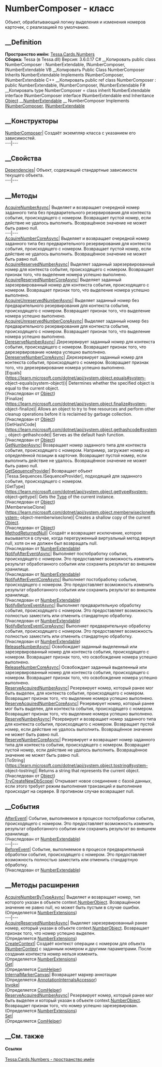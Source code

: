 # NumberComposer - класс
Объект, обрабатывающий логику выделения и изменения номеров карточек, с
реализацией по умолчанию.
## __Definition
 **Пространство имён:** [Tessa.Cards.Numbers](N_Tessa_Cards_Numbers.htm)  
 **Сборка:** Tessa (в Tessa.dll) Версия: 3.6.0.17
C# __Копировать
     public class NumberComposer : NumberExtendable, 
    	INumberComposer, INumberExtendable
VB __Копировать
     Public Class NumberComposer
    	Inherits NumberExtendable
    	Implements INumberComposer, INumberExtendable
C++ __Копировать
     public ref class NumberComposer : public NumberExtendable, 
    	INumberComposer, INumberExtendable
F# __Копировать
     type NumberComposer = 
        class
            inherit NumberExtendable
            interface INumberComposer
            interface INumberExtendable
        end
Inheritance
    [Object](https://learn.microsoft.com/dotnet/api/system.object) __[NumberExtendable](T_Tessa_Cards_Numbers_NumberExtendable.htm) __ NumberComposer
Implements
    [INumberComposer](T_Tessa_Cards_Numbers_INumberComposer.htm), [INumberExtendable](T_Tessa_Cards_Numbers_INumberExtendable.htm)
##  __Конструкторы
[NumberComposer](M_Tessa_Cards_Numbers_NumberComposer__ctor.htm)|  Создаёт
экземпляр класса с указанием его зависимостей.  
---|---  
## __Свойства
[Dependencies](P_Tessa_Cards_Numbers_NumberComposer_Dependencies.htm)|
Объект, содержащий стандартные зависимости текущего объекта.  
---|---  
## __Методы
[AcquireNumberAsync](M_Tessa_Cards_Numbers_NumberComposer_AcquireNumberAsync.htm)|
Выделяет и возвращает очередной номер заданного типа без предварительного
резервирования для контекста события, происходящего с номером. Возвращает
пустой номер, если действие не удалось выполнить. Возвращённое значение не
может быть равно null.  
---|---  
[AcquireNumberCoreAsync](M_Tessa_Cards_Numbers_NumberComposer_AcquireNumberCoreAsync.htm)|
Выделяет и возвращает очередной номер заданного типа без предварительного
резервирования для контекста события, происходящего с номером. Возвращает
пустой номер, если действие не удалось выполнить. Возвращённое значение не
может быть равно null.  
[AcquireReservedNumberAsync](M_Tessa_Cards_Numbers_NumberComposer_AcquireReservedNumberAsync.htm)|
Выделяет заданный зарезервированный номер для контекста события, происходящего
с номером. Возвращает признак того, что выделение номера успешно выполнено.  
[AcquireReservedNumberCoreAsync](M_Tessa_Cards_Numbers_NumberComposer_AcquireReservedNumberCoreAsync.htm)|
Выделяет заданный зарезервированный номер для контекста события, происходящего
с номером. Возвращает признак того, что выделение номера успешно выполнено.  
[AcquireUnreservedNumberAsync](M_Tessa_Cards_Numbers_NumberComposer_AcquireUnreservedNumberAsync.htm)|
Выделяет заданный номер без предварительного резервирования для контекста
события, происходящего с номером. Возвращает признак того, что выделение
номера успешно выполнено.  
[AcquireUnreservedNumberCoreAsync](M_Tessa_Cards_Numbers_NumberComposer_AcquireUnreservedNumberCoreAsync.htm)|
Выделяет заданный номер без предварительного резервирования для контекста
события, происходящего с номером. Возвращает признак того, что выделение
номера успешно выполнено.  
[DereserveNumberAsync](M_Tessa_Cards_Numbers_NumberComposer_DereserveNumberAsync.htm)|
Дерезервирует заданный номер для контекста события, происходящего с номером.
Возвращает признак того, что дерезервирование номера успешно выполнено.  
[DereserveNumberCoreAsync](M_Tessa_Cards_Numbers_NumberComposer_DereserveNumberCoreAsync.htm)|
Дерезервирует заданный номер для контекста события, происходящего с номером.
Возвращает признак того, что дерезервирование номера успешно выполнено.  
[Equals](https://learn.microsoft.com/dotnet/api/system.object.equals#system-
object-equals\(system-object\))| Determines whether the specified object is
equal to the current object.  
(Унаследован от
[Object](https://learn.microsoft.com/dotnet/api/system.object))  
[Finalize](https://learn.microsoft.com/dotnet/api/system.object.finalize#system-
object-finalize)| Allows an object to try to free resources and perform other
cleanup operations before it is reclaimed by garbage collection.  
(Унаследован от
[Object](https://learn.microsoft.com/dotnet/api/system.object))  
[GetHashCode](https://learn.microsoft.com/dotnet/api/system.object.gethashcode#system-
object-gethashcode)| Serves as the default hash function.  
(Унаследован от
[Object](https://learn.microsoft.com/dotnet/api/system.object))  
[GetNumberAsync](M_Tessa_Cards_Numbers_NumberComposer_GetNumberAsync.htm)|
Возвращает номер заданного типа для контекста события, происходящего с
номером. Например, загружает номер из определённой позиции в карточке.
Возвращает пустой номер, если выполнить действие не удалось. Возвращённое
значение не может быть равно null.  
[GetSequenceProvider](M_Tessa_Cards_Numbers_NumberComposer_GetSequenceProvider.htm)|
Возвращает объект [Tessa.Sequences.ISequenceProvider], подходящий для
заданного события, происходящего с номером.  
[GetType](https://learn.microsoft.com/dotnet/api/system.object.gettype#system-
object-gettype)| Gets the
[Type](https://learn.microsoft.com/dotnet/api/system.type) of the current
instance.  
(Унаследован от
[Object](https://learn.microsoft.com/dotnet/api/system.object))  
[MemberwiseClone](https://learn.microsoft.com/dotnet/api/system.object.memberwiseclone#system-
object-memberwiseclone)| Creates a shallow copy of the current
[Object](https://learn.microsoft.com/dotnet/api/system.object).  
(Унаследован от
[Object](https://learn.microsoft.com/dotnet/api/system.object))  
[MethodReturnedNull](M_Tessa_Cards_Numbers_NumberExtendable_MethodReturnedNull.htm)|
Создаёт и возвращает исключение, которое вызывается в случае, когда
перегруженный виртуальный метод вернул null, хотя он не должен был возвращать
null.  
(Унаследован от
[NumberExtendable](T_Tessa_Cards_Numbers_NumberExtendable.htm))  
[NotifyAfterEventAsync](M_Tessa_Cards_Numbers_NumberExtendable_NotifyAfterEventAsync.htm)|
Выполняет постобработку события, происходящего с номером. Это предоставляет
возможность изменить результат обработанного события или сохранить результат
во внешнем хранилище.  
(Унаследован от
[NumberExtendable](T_Tessa_Cards_Numbers_NumberExtendable.htm))  
[NotifyAfterEventCoreAsync](M_Tessa_Cards_Numbers_NumberExtendable_NotifyAfterEventCoreAsync.htm)|
Выполняет постобработку события, происходящего с номером. Это предоставляет
возможность изменить результат обработанного события или сохранить результат
во внешнем хранилище.  
(Унаследован от
[NumberExtendable](T_Tessa_Cards_Numbers_NumberExtendable.htm))  
[NotifyBeforeEventAsync](M_Tessa_Cards_Numbers_NumberExtendable_NotifyBeforeEventAsync.htm)|
Выполняет предварительную обработку события, происходящего с номером. Это
предоставляет возможность полностью заместить или отменить стандартную
обработку.  
(Унаследован от
[NumberExtendable](T_Tessa_Cards_Numbers_NumberExtendable.htm))  
[NotifyBeforeEventCoreAsync](M_Tessa_Cards_Numbers_NumberExtendable_NotifyBeforeEventCoreAsync.htm)|
Выполняет предварительную обработку события, происходящего с номером. Это
предоставляет возможность полностью заместить или отменить стандартную
обработку.  
(Унаследован от
[NumberExtendable](T_Tessa_Cards_Numbers_NumberExtendable.htm))  
[ReleaseNumberAsync](M_Tessa_Cards_Numbers_NumberComposer_ReleaseNumberAsync.htm)|
Освобождает заданный выделенный или зарезервированный номер для контекста
события, происходящего с номером. Возвращает признак того, что освобождение
номера успешно выполнено.  
[ReleaseNumberCoreAsync](M_Tessa_Cards_Numbers_NumberComposer_ReleaseNumberCoreAsync.htm)|
Освобождает заданный выделенный или зарезервированный номер для контекста
события, происходящего с номером. Возвращает признак того, что освобождение
номера успешно выполнено.  
[ReserveAcquiredNumberAsync](M_Tessa_Cards_Numbers_NumberComposer_ReserveAcquiredNumberAsync.htm)|
Резервирует номер, который ранее мог быть выделен, для контекста события,
происходящего с номером. Возвращает признак того, что выделение номера успешно
выполнено.  
[ReserveAcquiredNumberCoreAsync](M_Tessa_Cards_Numbers_NumberComposer_ReserveAcquiredNumberCoreAsync.htm)|
Резервирует номер, который ранее мог быть выделен, для контекста события,
происходящего с номером. Возвращает признак того, что выделение номера успешно
выполнено.  
[ReserveNumberAsync](M_Tessa_Cards_Numbers_NumberComposer_ReserveNumberAsync.htm)|
Резервирует и возвращает номер заданного типа для контекста события,
происходящего с номером. Возвращает пустой номер, если действие не удалось
выполнить. Возвращённое значение не может быть равно null.  
[ReserveNumberCoreAsync](M_Tessa_Cards_Numbers_NumberComposer_ReserveNumberCoreAsync.htm)|
Резервирует и возвращает номер заданного типа для контекста события,
происходящего с номером. Возвращает пустой номер, если действие не удалось
выполнить. Возвращённое значение не может быть равно null.  
[ToString](https://learn.microsoft.com/dotnet/api/system.object.tostring#system-
object-tostring)| Returns a string that represents the current object.  
(Унаследован от
[Object](https://learn.microsoft.com/dotnet/api/system.object))  
[TryCreateNewDbScope](M_Tessa_Cards_Numbers_NumberComposer_TryCreateNewDbScope.htm)|
Открывает новое соединение с базой данных, если этого требует режим выполнения
транзакций и выполнение происходит на сервере. В противном случае возвращает
null.  
## __События
[AfterEvent](E_Tessa_Cards_Numbers_NumberExtendable_AfterEvent.htm)|  Событие,
выполняемое в процессе постобработки события, происходящего с номером. Это
предоставляет возможность изменить результат обработанного события или
сохранить результат во внешнем хранилище.  
(Унаследован от
[NumberExtendable](T_Tessa_Cards_Numbers_NumberExtendable.htm))  
---|---  
[BeforeEvent](E_Tessa_Cards_Numbers_NumberExtendable_BeforeEvent.htm)|
Событие, выполняемое в процессе предварительной обработки события,
происходящего с номером. Это предоставляет возможность полностью заместить или
отменить стандартную обработку.  
(Унаследован от
[NumberExtendable](T_Tessa_Cards_Numbers_NumberExtendable.htm))  
##  __Методы расширения
[AcquireNumberByTypeAsync](M_Tessa_Cards_Numbers_NumberExtensions_AcquireNumberByTypeAsync.htm)|
Выделяет и возвращает номер, тип которого указан в объекте
context.[NumberObject](P_Tessa_Cards_Numbers_INumberContext_NumberObject.htm).
Возвращённое значение не равно null, но может быть пустым в случае ошибки.  
(Определяется [NumberExtensions](T_Tessa_Cards_Numbers_NumberExtensions.htm))  
---|---  
[AcquireReservedNumberAsync](M_Tessa_Cards_Numbers_NumberExtensions_AcquireReservedNumberAsync.htm)|
Выделяет зарезервированный ранее номер, который указан в объекте
context.[NumberObject](P_Tessa_Cards_Numbers_INumberContext_NumberObject.htm).
Возвращает признак того, что номер успешно выделен.  
(Определяется [NumberExtensions](T_Tessa_Cards_Numbers_NumberExtensions.htm))  
[CreateContext](M_Tessa_Cards_Numbers_NumberExtensions_CreateContext.htm)|
Создаёт контекст операции с номером для объекта
[INumberContext](T_Tessa_Cards_Numbers_INumberContext.htm) с заданным номером
и другими параметрами. После создания контекста номер нельзя изменить.  
(Определяется [NumberExtensions](T_Tessa_Cards_Numbers_NumberExtensions.htm))  
[Get](M_Tessa_Extensions_Default_Client_EDS_ComHelper_Get.htm)|  
(Определяется
[ComHelper](T_Tessa_Extensions_Default_Client_EDS_ComHelper.htm))  
[InternalMarkerCanvas](M_Tessa_UI_Views_Charting_Annotations_AnnotationInternalsAccessor_InternalMarkerCanvas.htm)|
Возвращает маркер аннотации  
(Определяется
[AnnotationInternalsAccessor](T_Tessa_UI_Views_Charting_Annotations_AnnotationInternalsAccessor.htm))  
[Invoke](M_Tessa_Extensions_Default_Client_EDS_ComHelper_Invoke.htm)|  
(Определяется
[ComHelper](T_Tessa_Extensions_Default_Client_EDS_ComHelper.htm))  
[ReserveAcquiredNumberAsync](M_Tessa_Cards_Numbers_NumberExtensions_ReserveAcquiredNumberAsync.htm)|
Резервирует номер, который ранее мог быть выделен и который указан в объекте
context.[NumberObject](P_Tessa_Cards_Numbers_INumberContext_NumberObject.htm).
Возвращает признак того, что номер успешно зарезервирован.  
(Определяется [NumberExtensions](T_Tessa_Cards_Numbers_NumberExtensions.htm))  
[Set](M_Tessa_Extensions_Default_Client_EDS_ComHelper_Set.htm)|  
(Определяется
[ComHelper](T_Tessa_Extensions_Default_Client_EDS_ComHelper.htm))  
##  __См. также
#### Ссылки
[Tessa.Cards.Numbers - пространство имён](N_Tessa_Cards_Numbers.htm)
